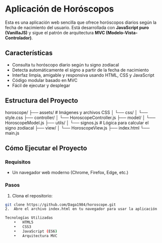 # Aplicación de Horóscopos

Esta es una aplicación web sencilla que ofrece horóscopos diarios según la fecha de nacimiento del usuario. Está desarrollada con **JavaScript puro (VanillaJS)** y sigue el patrón de arquitectura **MVC (Modelo-Vista-Controlador)**.

## Características

- Consulta tu horóscopo diario según tu signo zodiacal
- Detecta automáticamente el signo a partir de la fecha de nacimiento
- Interfaz limpia, amigable y responsiva usando HTML, CSS y JavaScript
- Código modular basado en MVC
- Fácil de ejecutar y desplegar

## Estructura del Proyecto
horoscope/
├── assets/             # Imágenes y archivos CSS
│   └── css/
│       └── style.css
├── controller/
│   └── HoroscopeController.js
├── model/
│   └── HoroscopeModel.js
├── utils/
│   └── signos.js       # Lógica para calcular el signo zodiacal
├── view/
│   └── HoroscopeView.js
├── index.html
└── main.js

## Cómo Ejecutar el Proyecto

### Requisitos

- Un navegador web moderno (Chrome, Firefox, Edge, etc.)

### Pasos

1. Clona el repositorio:

```bash
git clone https://github.com/Daga1984/horoscope.git
2.	Abre el archivo index.html en tu navegador para usar la aplicación localmente.

Tecnologías Utilizadas
	•	HTML5
	•	CSS3
	•	JavaScript (ES6)
	•	Arquitectura MVC

